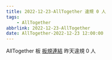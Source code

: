 ```yaml
---
title: 2022-12-23-AllTogether 違規 0 人
tags:
    - AllTogether
abbrlink: 2022-12-23-AllTogether
date: AllTogether-2022-12-23 12:00:00
---
```

AllTogether 板 [板規連結](https://www.ptt.cc/bbs/AllTogether/M.1643211430.A.5FB.html)
昨天違規 0 人
